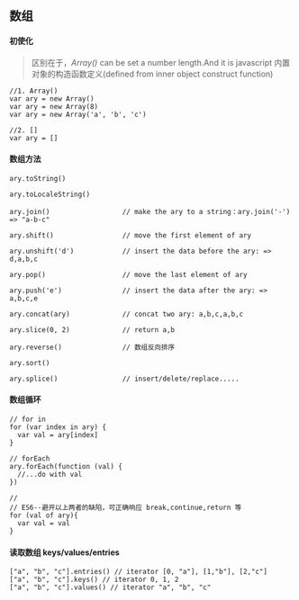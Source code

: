## 数组

#### 初使化
> 区别在于，*Array()* can be set a number length.And it is javascript 内置对象的构造函数定义(defined from inner object construct function)


```
//1. Array()
var ary = new Array()
var ary = new Array(8)
var ary = new Array('a', 'b', 'c')

//2. []
var ary = []
```

#### 数组方法
```
ary.toString()

ary.toLocaleString()

ary.join()                  // make the ary to a string：ary.join('-') => "a-b-c"

ary.shift()                 // move the first element of ary

ary.unshift('d')            // insert the data before the ary: => d,a,b,c

ary.pop()                   // move the last element of ary

ary.push('e')               // insert the data after the ary: => a,b,c,e

ary.concat(ary)             // concat two ary: a,b,c,a,b,c

ary.slice(0, 2)             // return a,b

ary.reverse()               // 数组反向排序

ary.sort()

ary.splice()                // insert/delete/replace.....
```

#### 数组循环
```
// for in
for (var index in ary) {
  var val = ary[index]
}

// forEach
ary.forEach(function (val) {
  //...do with val
})

//
// ES6--避开以上两者的缺陷，可正确响应 break,continue,return 等
for (val of ary){
  var val = val
}
```

#### 读取数组 keys/values/entries
```
["a", "b", "c"].entries() // iterator [0, "a"], [1,"b"], [2,"c"]
["a", "b", "c"].keys() // iterator 0, 1, 2
["a", "b", "c"].values() // iterator "a", "b", "c"
```

